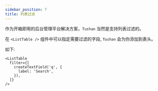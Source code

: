 ```yaml
---
sidebar_position: 7
title: 列表过滤
---
```


作为开箱即用的后台管理平台解决方案，`Tushan` 当然是支持列表过滤的。

在 `<ListTable />` 组件中可以指定需要过滤的字段, `Tushan` 会为你添加到表头。

如下:

```tsx
<ListTable
  filter={[
    createTextField('q', {
      label: 'Search',
    }),
  ]}
/>
```

